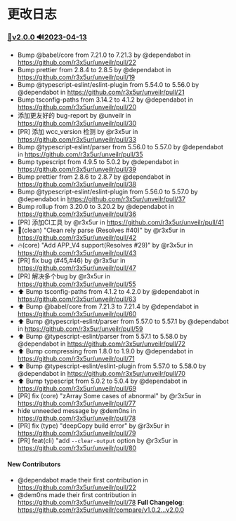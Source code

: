 # 更改日志

### [:bookmark:v2.0.0 :loud_sound:2023-04-13](https://github.com/r3x5ur/unveilr/tree/v2.0.0)
* Bump @babel/core from 7.21.0 to 7.21.3 by @dependabot in https://github.com/r3x5ur/unveilr/pull/22
* Bump prettier from 2.8.4 to 2.8.5 by @dependabot in https://github.com/r3x5ur/unveilr/pull/19
* Bump @typescript-eslint/eslint-plugin from 5.54.0 to 5.56.0 by @dependabot in https://github.com/r3x5ur/unveilr/pull/21
* Bump tsconfig-paths from 3.14.2 to 4.1.2 by @dependabot in https://github.com/r3x5ur/unveilr/pull/20
* 添加更友好的 bug-report by @unveilr in https://github.com/r3x5ur/unveilr/pull/30
* [PR] 添加 wcc_version 检测 by @r3x5ur in https://github.com/r3x5ur/unveilr/pull/33
* Bump @typescript-eslint/parser from 5.56.0 to 5.57.0 by @dependabot in https://github.com/r3x5ur/unveilr/pull/35
* Bump typescript from 4.9.5 to 5.0.2 by @dependabot in https://github.com/r3x5ur/unveilr/pull/39
* Bump prettier from 2.8.6 to 2.8.7 by @dependabot in https://github.com/r3x5ur/unveilr/pull/38
* Bump @typescript-eslint/eslint-plugin from 5.56.0 to 5.57.0 by @dependabot in https://github.com/r3x5ur/unveilr/pull/37
* Bump rollup from 3.20.0 to 3.20.2 by @dependabot in https://github.com/r3x5ur/unveilr/pull/36
* [PR] 添加CI工具 by @r3x5ur in https://github.com/r3x5ur/unveilr/pull/41
* :bug:(clean) "Clean rely parse (Resolves #40)" by @r3x5ur in https://github.com/r3x5ur/unveilr/pull/42
* :fire:(core) "Add APP_V4 support(Resolves #29)" by @r3x5ur in https://github.com/r3x5ur/unveilr/pull/43
* [PR] fix bug (#45,#46) by @r3x5ur in https://github.com/r3x5ur/unveilr/pull/47
* [PR] 解决多个bug by @r3x5ur in https://github.com/r3x5ur/unveilr/pull/55
* ⬆️ Bump tsconfig-paths from 4.1.2 to 4.2.0 by @dependabot in https://github.com/r3x5ur/unveilr/pull/63
* ⬆️ Bump @babel/core from 7.21.3 to 7.21.4 by @dependabot in https://github.com/r3x5ur/unveilr/pull/60
* ⬆️ Bump @typescript-eslint/parser from 5.57.0 to 5.57.1 by @dependabot in https://github.com/r3x5ur/unveilr/pull/59
* ⬆️ Bump @typescript-eslint/parser from 5.57.1 to 5.58.0 by @dependabot in https://github.com/r3x5ur/unveilr/pull/72
* ⬆️ Bump compressing from 1.8.0 to 1.9.0 by @dependabot in https://github.com/r3x5ur/unveilr/pull/71
* ⬆️ Bump @typescript-eslint/eslint-plugin from 5.57.0 to 5.58.0 by @dependabot in https://github.com/r3x5ur/unveilr/pull/70
* ⬆️ Bump typescript from 5.0.2 to 5.0.4 by @dependabot in https://github.com/r3x5ur/unveilr/pull/69
* [PR] fix (core) "zArray Some cases of abnormal" by @r3x5ur in https://github.com/r3x5ur/unveilr/pull/77
* hide unneeded message by @dem0ns in https://github.com/r3x5ur/unveilr/pull/78
* [PR] fix (type) "deepCopy build error" by @r3x5ur in https://github.com/r3x5ur/unveilr/pull/79
* [PR] feat(cli) "add `--clear-output` option by @r3x5ur in https://github.com/r3x5ur/unveilr/pull/80
#### New Contributors
* @dependabot made their first contribution in https://github.com/r3x5ur/unveilr/pull/22
* @dem0ns made their first contribution in https://github.com/r3x5ur/unveilr/pull/78
**Full Changelog**: https://github.com/r3x5ur/unveilr/compare/v1.0.2...v2.0.0
